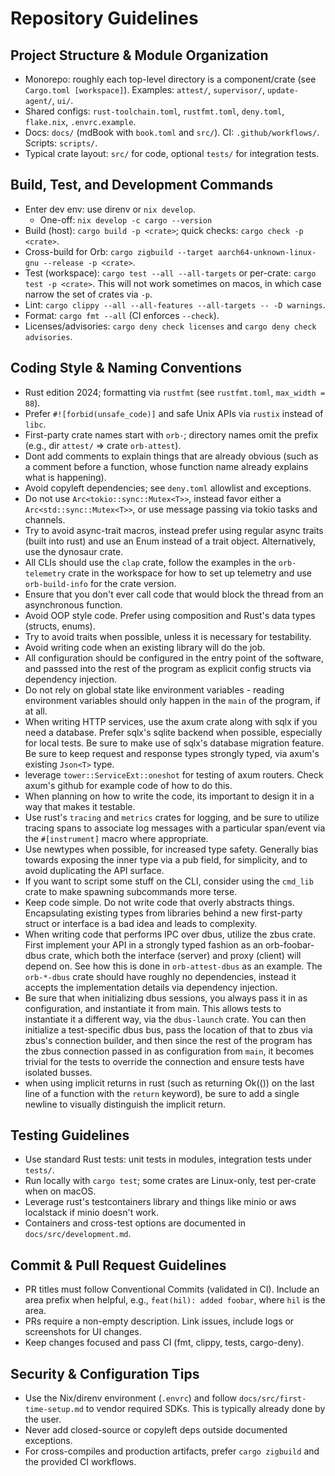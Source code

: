 # Repository Guidelines

## Project Structure & Module Organization
- Monorepo: roughly each top-level directory is a component/crate (see `Cargo.toml [workspace]`). Examples: `attest/`, `supervisor/`, `update-agent/`, `ui/`.
- Shared configs: `rust-toolchain.toml`, `rustfmt.toml`, `deny.toml`, `flake.nix`, `.envrc.example`.
- Docs: `docs/` (mdBook with `book.toml` and `src/`). CI: `.github/workflows/`. Scripts: `scripts/`.
- Typical crate layout: `src/` for code, optional `tests/` for integration tests.

## Build, Test, and Development Commands
- Enter dev env: use direnv or `nix develop`.
  - One-off: `nix develop -c cargo --version`
- Build (host): `cargo build -p <crate>`; quick checks: `cargo check -p <crate>`.
- Cross-build for Orb: `cargo zigbuild --target aarch64-unknown-linux-gnu --release -p <crate>`.
- Test (workspace): `cargo test --all --all-targets` or per-crate: `cargo test -p <crate>`. This will not work sometimes on macos, in which case narrow the set of crates via `-p`.
- Lint: `cargo clippy --all --all-features --all-targets -- -D warnings`.
- Format: `cargo fmt --all` (CI enforces `--check`).
- Licenses/advisories: `cargo deny check licenses` and `cargo deny check advisories`.

## Coding Style & Naming Conventions
- Rust edition 2024; formatting via `rustfmt` (see `rustfmt.toml`, `max_width = 88`).
- Prefer `#![forbid(unsafe_code)]` and safe Unix APIs via `rustix` instead of `libc`.
- First-party crate names start with `orb-`; directory names omit the prefix (e.g., dir `attest/` => crate `orb-attest`).
- Dont add comments to explain things that are already obvious (such as a comment before a function, whose function name already explains what is happening).
- Avoid copyleft dependencies; see `deny.toml` allowlist and exceptions.
- Do not use `Arc<tokio::sync::Mutex<T>>`, instead favor either a `Arc<std::sync::Mutex<T>>`, or use message passing via tokio tasks and channels.
- Try to avoid async-trait macros, instead prefer using regular async traits (built into rust) and use an Enum instead of a trait object. Alternatively, use the dynosaur crate.
- All CLIs should use the `clap` crate, follow the examples in the `orb-telemetry` crate in the workspace for how to set up telemetry and use `orb-build-info` for the crate version.
- Ensure that you don't ever call code that would block the thread from an asynchronous function.
- Avoid OOP style code. Prefer using composition and Rust's data types (structs, enums).
- Try to avoid traits when possible, unless it is necessary for testability.
- Avoid writing code when an existing library will do the job.
- All configuration should be configured in the entry point of the software, and passsed into the rest of the program as explicit config structs via dependency injection.
- Do not rely on global state like environment variables - reading environment variables should only happen in the `main` of the program, if at all.
- When writing HTTP services, use the axum crate along with sqlx if you need a database. Prefer sqlx's sqlite backend when possible, especially for local tests. Be sure to make use of sqlx's database migration feature. Be sure to keep request and response types strongly typed, via axum's existing `Json<T>` type.
- leverage `tower::ServiceExt::oneshot` for testing of axum routers. Check axum's github for example code of how to do this.
- When planning on how to write the code, its important to design it in a way that makes it testable.
- Use rust's `tracing` and `metrics` crates for logging, and be sure to utilize tracing spans to associate log messages with a particular span/event via the `#[instrument]` macro where appropriate.
- Use newtypes when possible, for increased type safety. Generally bias towards exposing the inner type via a pub field, for simplicity, and to avoid duplicating the API surface.
- If you want to script some stuff on the CLI, consider using the `cmd_lib` crate to make spawning subcommands more terse.
- Keep code simple. Do not write code that overly abstracts things. Encapsulating existing types from libraries behind a new first-party struct or interface is a bad idea and leads to complexity.
- When writing code that performs IPC over dbus, utilize the zbus crate. First implement your API in a strongly typed fashion as an orb-foobar-dbus crate, which both the interface (server) and proxy (client) will depend on. See how this is done in `orb-attest-dbus` as an example. The `orb-*-dbus` crate should have roughly no dependencies, instead it accepts the implementation details via dependency injection.
- Be sure that when initializing dbus sessions, you always pass it in as configuration, and instantiate it from main. This allows tests to instantiate it a different way, via the `dbus-launch` crate. You can then initialize a test-specific dbus bus, pass the location of that to zbus via zbus's connection builder, and then since the rest of the program has the zbus connection passed in as configuration from `main`, it becomes trivial for the tests to override the connection and ensure tests have isolated busses. 
- when using implicit returns in rust (such as returning Ok(()) on the last line of a function with the `return` keyword), be sure to add a single newline to visually distinguish the implicit return.

## Testing Guidelines
- Use standard Rust tests: unit tests in modules, integration tests under `tests/`.
- Run locally with `cargo test`; some crates are Linux-only, test per-crate when on macOS.
- Leverage rust's testcontainers library and things like minio or aws localstack if minio doesn't work.
- Containers and cross-test options are documented in `docs/src/development.md`.

## Commit & Pull Request Guidelines
- PR titles must follow Conventional Commits (validated in CI). Include an area prefix when helpful, e.g., `feat(hil): added foobar`, where `hil` is the area.
- PRs require a non-empty description. Link issues, include logs or screenshots for UI changes.
- Keep changes focused and pass CI (fmt, clippy, tests, cargo-deny).

## Security & Configuration Tips
- Use the Nix/direnv environment (`.envrc`) and follow `docs/src/first-time-setup.md` to vendor required SDKs. This is typically already done by the user.
- Never add closed-source or copyleft deps outside documented exceptions.
- For cross-compiles and production artifacts, prefer `cargo zigbuild` and the provided CI workflows.
